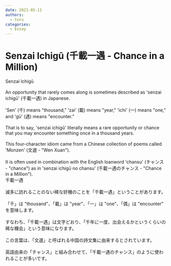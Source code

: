 ```yaml
---
date: 2021-05-11
authors:
  - toru
categories:
  - Essay
---
```


<h1 id="subject_show">Senzai Ichigū (千載一遇 - Chance in a Million)</h1>
<div class="date" hidden>May 11, 2021 16:28</div>
<div id="post"><div id="body_show_ori">
Senzai Ichigū<br/><br/>An opportunity that rarely comes along is sometimes described as 'senzai ichigū' (千載一遇) in Japanese.<br/><br/>'Sen' (千) means "thousand," 'zai' (載) means "year," 'ichi' (一) means "one," and 'gū' (遇) means "encounter."<br/><br/>That is to say, 'senzai ichigū' literally means a rare opportunity or chance that you may encounter something once in a thousand years.<br/><br/>This four-character idiom came from a Chinese collection of poems called 'Monzen' (文選 - "Wen Xuan").<br/><br/>It is often used in combination with the English loanword 'chansu' (チャンス - "chance") as in 'senzai ichigū no chansu' (千載一遇のチャンス - "Chance in a Million").
</div></div>

<!-- more -->

<div id="post_ja"><div id="body_show_mo">
千載一遇<br/><br/>滅多に訪れることのない稀な好機のことを「千載一遇」ということがあります。<br/><br/>「千」は "thousand"、「載」は "year"、「一」は "one"、「偶」は "encounter" を意味します。<br/><br/>すなわち、「千載一遇」は文字どおり、「千年に一度、出会えるかというくらいの稀な機会」という意味になります。<br/><br/>この言葉は、「文選」と呼ばれる中国の詩文集に由来するとされています。<br/><br/>英語由来の「チャンス」と組み合わせて、「千載一遇のチャンス」のように使われることが多いです。
</div></div>
